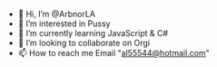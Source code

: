 - 👋 Hi, I’m @ArbnorLA
- 👀 I’m interested in Pussy
- 🌱 I’m currently learning JavaScript & C#
- 💞️ I’m looking to collaborate on Orgi
- 📫 How to reach me Email "al55544@hotmail.com"

<!---
ArbnorLA/ArbnorLA is a ✨ special ✨ repository because its `README.md` (this file) appears on your GitHub profile.
You can click the Preview link to take a look at your changes.
--->
